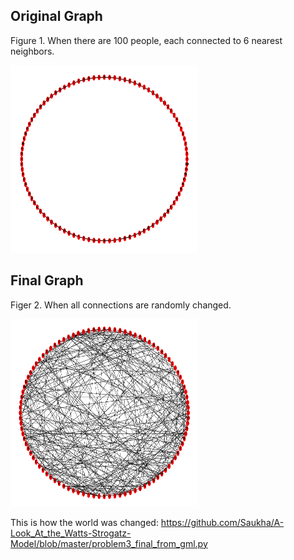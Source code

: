 ## Original Graph
Figure 1. When there are 100 people, each connected to 6 nearest neighbors. 

<img src="https://github.com/Saukha/A-Look_At_the_Watts-Strogatz-Model/blob/master/problem3_original_graph_big.png " height="300" width="300"> 


## Final Graph
Figer 2. When all connections are randomly changed. 

<img src="https://github.com/Saukha/A-Look_At_the_Watts-Strogatz-Model/blob/master/problem3_resulting_graph_big.png " height="300" width="300"> 

This is how the world was changed:
https://github.com/Saukha/A-Look_At_the_Watts-Strogatz-Model/blob/master/problem3_final_from_gml.py
